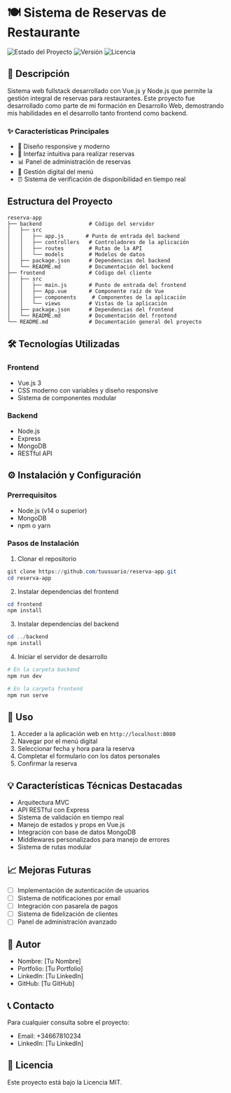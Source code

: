 # 🍽️ Sistema de Reservas de Restaurante

![Estado del Proyecto](https://img.shields.io/badge/Estado-En%20Desarrollo-green)
![Versión](https://img.shields.io/badge/Versión-1.0.0-blue)
![Licencia](https://img.shields.io/badge/Licencia-MIT-yellow)

## 📝 Descripción

Sistema web fullstack desarrollado con Vue.js y Node.js que permite la gestión integral de reservas para restaurantes. Este proyecto fue desarrollado como parte de mi formación en Desarrollo Web, demostrando mis habilidades en el desarrollo tanto frontend como backend.

### ✨ Características Principales

- 📱 Diseño responsive y moderno
- 🎨 Interfaz intuitiva para realizar reservas
- 📊 Panel de administración de reservas
- 🍴 Gestión digital del menú
- ⏰ Sistema de verificación de disponibilidad en tiempo real

## Estructura del Proyecto

```
reserva-app
├── backend               # Código del servidor
│   ├── src
│   │   ├── app.js       # Punto de entrada del backend
│   │   ├── controllers   # Controladores de la aplicación
│   │   ├── routes        # Rutas de la API
│   │   └── models        # Modelos de datos
│   ├── package.json      # Dependencias del backend
│   └── README.md         # Documentación del backend
├── frontend              # Código del cliente
│   ├── src
│   │   ├── main.js       # Punto de entrada del frontend
│   │   ├── App.vue       # Componente raíz de Vue
│   │   ├── components     # Componentes de la aplicación
│   │   └── views         # Vistas de la aplicación
│   ├── package.json      # Dependencias del frontend
│   └── README.md         # Documentación del frontend
└── README.md             # Documentación general del proyecto
```

## 🛠️ Tecnologías Utilizadas

### Frontend
- Vue.js 3 
- CSS moderno con variables y diseño responsive
- Sistema de componentes modular

### Backend
- Node.js
- Express
- MongoDB
- RESTful API

## ⚙️ Instalación y Configuración

### Prerrequisitos
- Node.js (v14 o superior)
- MongoDB
- npm o yarn

### Pasos de Instalación

1. Clonar el repositorio
```powershell
git clone https://github.com/tuusuario/reserva-app.git
cd reserva-app
```

2. Instalar dependencias del frontend
```powershell
cd frontend
npm install
```

3. Instalar dependencias del backend
```powershell
cd ../backend
npm install
```

4. Iniciar el servidor de desarrollo
```powershell
# En la carpeta backend
npm run dev

# En la carpeta frontend
npm run serve
```

## 🚀 Uso

1. Acceder a la aplicación web en `http://localhost:8080`
2. Navegar por el menú digital
3. Seleccionar fecha y hora para la reserva
4. Completar el formulario con los datos personales
5. Confirmar la reserva

## 💡 Características Técnicas Destacadas

- Arquitectura MVC
- API RESTful con Express
- Sistema de validación en tiempo real
- Manejo de estados y props en Vue.js
- Integración con base de datos MongoDB
- Middlewares personalizados para manejo de errores
- Sistema de rutas modular

## 📈 Mejoras Futuras

- [ ] Implementación de autenticación de usuarios
- [ ] Sistema de notificaciones por email
- [ ] Integración con pasarela de pagos
- [ ] Sistema de fidelización de clientes
- [ ] Panel de administración avanzado

## 👤 Autor

- Nombre: [Tu Nombre]
- Portfolio: [Tu Portfolio]
- LinkedIn: [Tu LinkedIn]
- GitHub: [Tu GitHub]

## 📞 Contacto

Para cualquier consulta sobre el proyecto:
- Email: +34667810234
- LinkedIn: [Tu LinkedIn]

## 📄 Licencia

Este proyecto está bajo la Licencia MIT.